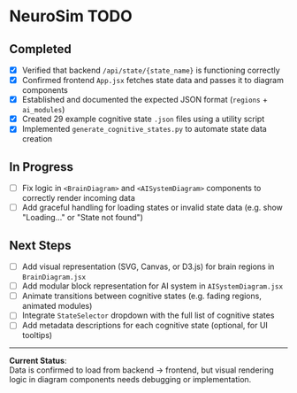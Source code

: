 # NeuroSim TODO

## Completed
- [x] Verified that backend `/api/state/{state_name}` is functioning correctly
- [x] Confirmed frontend `App.jsx` fetches state data and passes it to diagram components
- [x] Established and documented the expected JSON format (`regions` + `ai_modules`)
- [x] Created 29 example cognitive state `.json` files using a utility script
- [x] Implemented `generate_cognitive_states.py` to automate state data creation

## In Progress
- [ ] Fix logic in `<BrainDiagram>` and `<AISystemDiagram>` components to correctly render incoming data
- [ ] Add graceful handling for loading states or invalid state data (e.g. show "Loading..." or "State not found")

## Next Steps
- [ ] Add visual representation (SVG, Canvas, or D3.js) for brain regions in `BrainDiagram.jsx`
- [ ] Add modular block representation for AI system in `AISystemDiagram.jsx`
- [ ] Animate transitions between cognitive states (e.g. fading regions, animated modules)
- [ ] Integrate `StateSelector` dropdown with the full list of cognitive states
- [ ] Add metadata descriptions for each cognitive state (optional, for UI tooltips)

---

**Current Status**:  
Data is confirmed to load from backend → frontend, but visual rendering logic in diagram components needs debugging or implementation.

